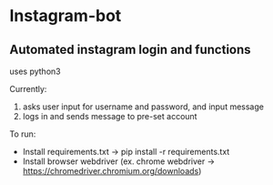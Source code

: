 # Instagram-bot
Automated instagram login and functions
--------------------------------------------
uses python3

Currently:
1. asks user input for username and password, and input message
2. logs in and sends message to pre-set account

To run:

- Install requirements.txt -> pip install -r requirements.txt
- Install browser webdriver
   (ex. chrome webdriver -> https://chromedriver.chromium.org/downloads)
